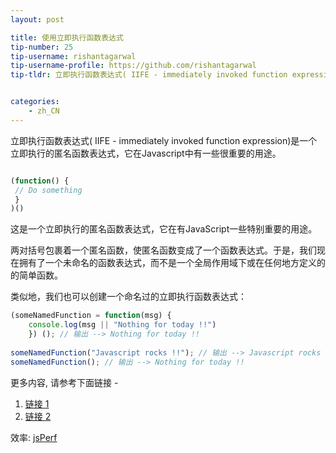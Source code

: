 ```yaml
---
layout: post

title: 使用立即执行函数表达式
tip-number: 25
tip-username: rishantagarwal 
tip-username-profile: https://github.com/rishantagarwal
tip-tldr: 立即执行函数表达式( IIFE - immediately invoked function expression)是一个立即执行的匿名函数表达式，它在Javascript中有一些很重要的用途。


categories:
    - zh_CN
---
```


立即执行函数表达式( IIFE - immediately invoked function expression)是一个立即执行的匿名函数表达式，它在Javascript中有一些很重要的用途。

```javascript

(function() {
 // Do something​
 }
)()

```

这是一个立即执行的匿名函数表达式，它在有JavaScript一些特别重要的用途。

两对括号包裹着一个匿名函数，使匿名函数变成了一个函数表达式。于是，我们现在拥有了一个未命名的函数表达式，而不是一个全局作用域下或在任何地方定义的的简单函数。

类似地，我们也可以创建一个命名过的立即执行函数表达式：

```javascript
(someNamedFunction = function(msg) {
	console.log(msg || "Nothing for today !!")
	}) (); // 输出 --> Nothing for today !!​
​
someNamedFunction("Javascript rocks !!"); // 输出 --> Javascript rocks !!
someNamedFunction(); // 输出 --> Nothing for today !!​
```

更多内容, 请参考下面链接 - 
1. [链接 1](https://blog.mariusschulz.com/2016/01/13/disassembling-javascripts-iife-syntax) 
2. [链接 2](http://javascriptissexy.com/12-simple-yet-powerful-javascript-tips/) 

效率:
[jsPerf](http://jsperf.com/iife-with-call)